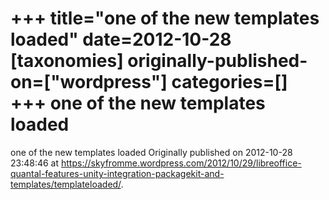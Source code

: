 +++
title="one of the new templates loaded"
date=2012-10-28
[taxonomies]
originally-published-on=["wordpress"]
categories=[]
+++
one of the new templates loaded
===============================

one of the new templates loaded
Originally published on 2012-10-28 23:48:46 at https://skyfromme.wordpress.com/2012/10/29/libreoffice-quantal-features-unity-integration-packagekit-and-templates/templateloaded/.
